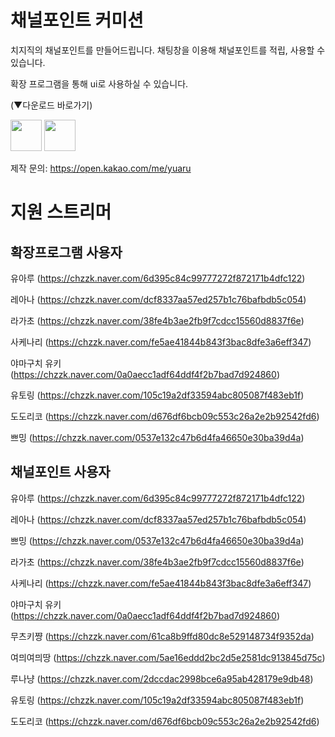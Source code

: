 # 채널포인트 커미션
치지직의 채널포인트를 만들어드립니다. 
채팅창을 이용해 채널포인트를 적립, 사용할 수 있습니다. 

확장 프로그램을 통해 ui로 사용하실 수 있습니다. 

(▼다운로드 바로가기)

[<img src="https://github.com/user-attachments/assets/c3a90776-a208-46a3-b67f-866a5996d785" height="50"/>](https://chromewebstore.google.com/detail/유아루-채널포인트-확장/dmgdnjojiaiccccioggkgkkpnoahbiag)
[<img src="https://github.com/user-attachments/assets/d12acf9d-c07f-4dfe-96c9-687f32d40a90" height="50"/>](https://addons.mozilla.org/ko/firefox/addon/%EC%9C%A0%EC%95%84%EB%A3%A8-%EC%B1%84%EB%84%90%ED%8F%AC%EC%9D%B8%ED%8A%B8-%ED%99%95%EC%9E%A5/)



제작 문의: https://open.kakao.com/me/yuaru


# 지원 스트리머
## 확장프로그램 사용자
유아루 (https://chzzk.naver.com/6d395c84c99777272f872171b4dfc122)

레아나 (https://chzzk.naver.com/dcf8337aa57ed257b1c76bafbdb5c054)

라가초 (https://chzzk.naver.com/38fe4b3ae2fb9f7cdcc15560d8837f6e)

사케나리 (https://chzzk.naver.com/fe5ae41844b843f3bac8dfe3a6eff347)

야마구치 유키 (https://chzzk.naver.com/0a0aecc1adf64ddf4f2b7bad7d924860)

유토링 (https://chzzk.naver.com/105c19a2df33594abc805087f483eb1f)

도도리코 (https://chzzk.naver.com/d676df6bcb09c553c26a2e2b92542fd6)

쁘밍 (https://chzzk.naver.com/0537e132c47b6d4fa46650e30ba39d4a)


## 채널포인트 사용자
유아루 (https://chzzk.naver.com/6d395c84c99777272f872171b4dfc122)

레아나 (https://chzzk.naver.com/dcf8337aa57ed257b1c76bafbdb5c054)

쁘밍 (https://chzzk.naver.com/0537e132c47b6d4fa46650e30ba39d4a)

라가초 (https://chzzk.naver.com/38fe4b3ae2fb9f7cdcc15560d8837f6e)

사케나리 (https://chzzk.naver.com/fe5ae41844b843f3bac8dfe3a6eff347)

야마구치 유키 (https://chzzk.naver.com/0a0aecc1adf64ddf4f2b7bad7d924860)

무츠키쨩 (https://chzzk.naver.com/61ca8b9ffd80dc8e529148734f9352da)

여믜여믜땅 (https://chzzk.naver.com/5ae16eddd2bc2d5e2581dc913845d75c)

루나냥 (https://chzzk.naver.com/2dccdac2998bce6a95ab428179e9db48)

유토링 (https://chzzk.naver.com/105c19a2df33594abc805087f483eb1f)

도도리코 (https://chzzk.naver.com/d676df6bcb09c553c26a2e2b92542fd6)
